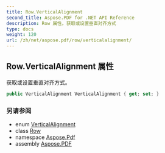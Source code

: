 ```yaml
---
title: Row.VerticalAlignment
second_title: Aspose.PDF for .NET API Reference
description: Row 属性。获取或设置垂直对齐方式
type: docs
weight: 120
url: /zh/net/aspose.pdf/row/verticalalignment/
---
```

## Row.VerticalAlignment 属性

获取或设置垂直对齐方式。

```csharp
public VerticalAlignment VerticalAlignment { get; set; }
```

### 另请参阅

* enum [VerticalAlignment](../../verticalalignment/)
* class [Row](../)
* namespace [Aspose.Pdf](../../../aspose.pdf/)
* assembly [Aspose.PDF](../../../)